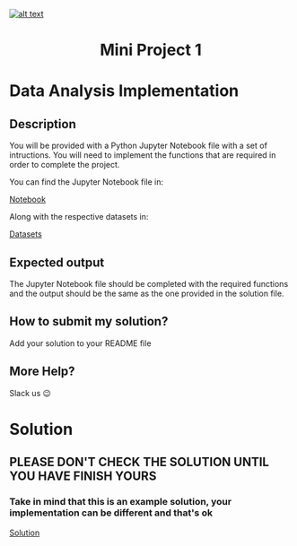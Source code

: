 <a href="https://www.core-code.io/">

![alt text](https://uploads-ssl.webflow.com/5eb2f56932c3562feab232e3/5f73550d00249e7e96c9f3de_Logo.png 'corecodeio')

</a>

<h1 align="center"> Mini Project 1 </h1>

# Data Analysis Implementation

## Description

You will be provided with a Python Jupyter Notebook file with a set of intructions. You will need to implement the functions that are required in order to complete the project.

You can find the Jupyter Notebook file in: 

[Notebook](../../mp01/assets/notebook.ipynb)

Along with the respective datasets in:

[Datasets](https://github.com/corecodeio/devguide-python-fundamentals-23.1/tree/main/src/technologies/2023/week10/miniprojects/mp01/assets/datasets/)

## Expected output

The Jupyter Notebook file should be completed with the required functions and the output should be the same as the one provided in the solution file.


## How to submit my solution?

Add your solution to your README file

## More Help?

Slack us 😉

# Solution

## PLEASE DON'T CHECK THE SOLUTION UNTIL YOU HAVE FINISH YOURS

### Take in mind that this is an example solution, your implementation can be different and that's ok

[Solution](../sol)
